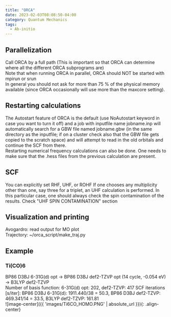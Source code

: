 ```yaml
---
title: "ORCA"
date: 2023-02-03T08:08:50-04:00
category: Quantum Mechanics
tags:
  - Ab-initio
---
```



## Parallelization
Call ORCA by a full path (This is important so that ORCA can determine where all the different ORCA subprograms are)  
Note that when running ORCA in parallel, ORCA should NOT be started with mpirun or srun  
In general you should not ask for more than 75 % of the physical memory available (since ORCA occasionally will use more than the maxcore setting).  


## Restarting calculations
The Autostart feature of ORCA is the default (use NoAutostart keyword in case you want to turn it off) and a job with inputfile name jobname.inp will automatically search for a GBW file named jobname.gbw (in the same directory as the inputfile; if on a cluster check also that the GBW file gets copied to the scratch space) and will attempt to read in the old orbitals and continue the SCF from there.  
Restarting numerical frequency calculations can also be done. One needs to make sure that the .hess files from the previous calculation are present.  


## SCF
You can explicitly set RHF, UHF, or ROHF
If one chooses any multiplicity other than one, say three for a triplet, an UHF calculation is performed. In this particular case, one should always check the spin contamination of the results.
Check "UHF SPIN CONTAMINATION" section  


## Visualization and printing
Avogardro: read output for MO plot  
Trajectory: ~/orca_script/make_traj.py  



## Example
### Ti(CO)6  
BP86 D3BJ 6-31G(d) opt -> BP86 D3BJ def2-TZVP opt (14 cycle, -0.054 eV) -> B3LYP def2-TZVP  
Number of basis function: 6-31G(d) opt: 202, def2-TZVP: 417
SCF iterations [s/iter]: BP86 D3BJ 6-31G(d): 1911.440/38 = 50.3, BP86 D3BJ def2-TZVP: 469.341/14 = 33.5, B3LYP def2-TZVP: 161.81  
![image-center]({{ 'images/Ti6CO_HOMO.PNG' | absolute_url }}){: .align-center}



